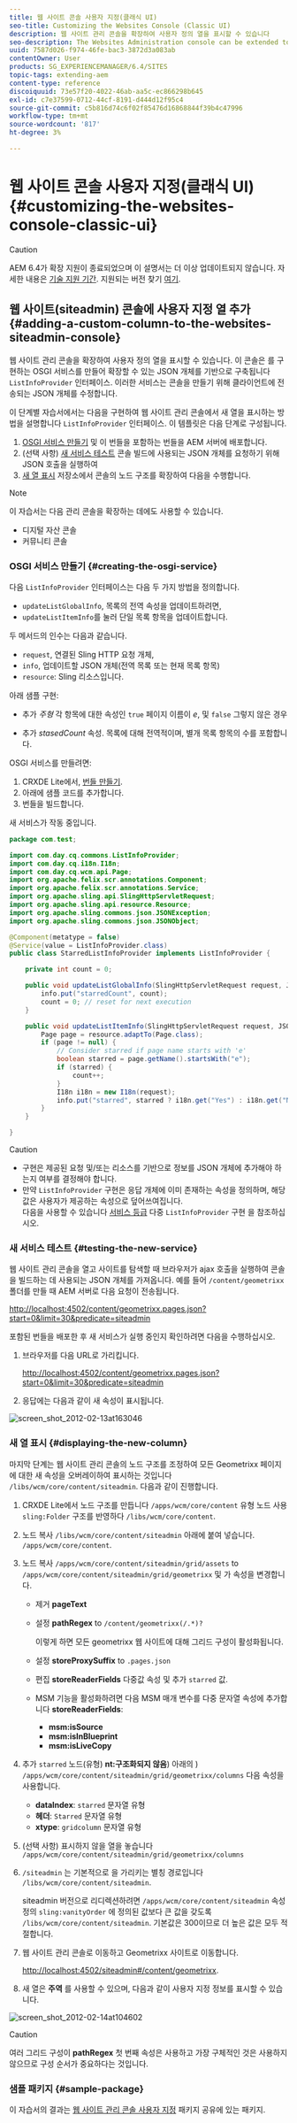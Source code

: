 ```yaml
---
title: 웹 사이트 콘솔 사용자 지정(클래식 UI)
seo-title: Customizing the Websites Console (Classic UI)
description: 웹 사이트 관리 콘솔을 확장하여 사용자 정의 열을 표시할 수 있습니다
seo-description: The Websites Administration console can be extended to display custom columns
uuid: 7587d026-f974-46fe-bac3-3872d3a083ab
contentOwner: User
products: SG_EXPERIENCEMANAGER/6.4/SITES
topic-tags: extending-aem
content-type: reference
discoiquuid: 73e57f20-4022-46ab-aa5c-ec866298b645
exl-id: c7e37599-0712-44cf-8191-d444d12f95c4
source-git-commit: c5b816d74c6f02f85476d16868844f39b4c47996
workflow-type: tm+mt
source-wordcount: '817'
ht-degree: 3%

---
```


# 웹 사이트 콘솔 사용자 지정(클래식 UI){#customizing-the-websites-console-classic-ui}

>[!CAUTION]
>
>AEM 6.4가 확장 지원이 종료되었으며 이 설명서는 더 이상 업데이트되지 않습니다. 자세한 내용은 [기술 지원 기간](https://helpx.adobe.com/kr/support/programs/eol-matrix.html). 지원되는 버전 찾기 [여기](https://experienceleague.adobe.com/docs/).

## 웹 사이트(siteadmin) 콘솔에 사용자 지정 열 추가 {#adding-a-custom-column-to-the-websites-siteadmin-console}

웹 사이트 관리 콘솔을 확장하여 사용자 정의 열을 표시할 수 있습니다. 이 콘솔은 를 구현하는 OSGI 서비스를 만들어 확장할 수 있는 JSON 개체를 기반으로 구축됩니다 `ListInfoProvider` 인터페이스. 이러한 서비스는 콘솔을 만들기 위해 클라이언트에 전송되는 JSON 개체를 수정합니다.

이 단계별 자습서에서는 다음을 구현하여 웹 사이트 관리 콘솔에서 새 열을 표시하는 방법을 설명합니다 `ListInfoProvider` 인터페이스. 이 템플릿은 다음 단계로 구성됩니다.

1. [OSGI 서비스 만들기](#creating-the-osgi-service) 및 이 번들을 포함하는 번들을 AEM 서버에 배포합니다.
1. (선택 사항) [새 서비스 테스트](#testing-the-new-service) 콘솔 빌드에 사용되는 JSON 개체를 요청하기 위해 JSON 호출을 실행하여
1. [새 열 표시](#displaying-the-new-column) 저장소에서 콘솔의 노드 구조를 확장하여 다음을 수행합니다.

>[!NOTE]
>
>이 자습서는 다음 관리 콘솔을 확장하는 데에도 사용할 수 있습니다.
>
>* 디지털 자산 콘솔
>* 커뮤니티 콘솔
>


### OSGI 서비스 만들기 {#creating-the-osgi-service}

다음 `ListInfoProvider` 인터페이스는 다음 두 가지 방법을 정의합니다.

* `updateListGlobalInfo`, 목록의 전역 속성을 업데이트하려면,
* `updateListItemInfo`를 눌러 단일 목록 항목을 업데이트합니다.

두 메서드의 인수는 다음과 같습니다.

* `request`, 연결된 Sling HTTP 요청 개체,
* `info`, 업데이트할 JSON 개체(전역 목록 또는 현재 목록 항목)
* `resource`: Sling 리소스입니다.

아래 샘플 구현:

* 추가 *주형* 각 항목에 대한 속성인 `true` 페이지 이름이 *e*, 및 `false` 그렇지 않은 경우

* 추가 *stasedCount* 속성. 목록에 대해 전역적이며, 별개 목록 항목의 수를 포함합니다.

OSGI 서비스를 만들려면:

1. CRXDE Lite에서, [번들 만들기](/help/sites-developing/developing-with-crxde-lite.md#managing-a-bundle).
1. 아래에 샘플 코드를 추가합니다.
1. 번들을 빌드합니다.

새 서비스가 작동 중입니다.

```java
package com.test;

import com.day.cq.commons.ListInfoProvider;
import com.day.cq.i18n.I18n;
import com.day.cq.wcm.api.Page;
import org.apache.felix.scr.annotations.Component;
import org.apache.felix.scr.annotations.Service;
import org.apache.sling.api.SlingHttpServletRequest;
import org.apache.sling.api.resource.Resource;
import org.apache.sling.commons.json.JSONException;
import org.apache.sling.commons.json.JSONObject;

@Component(metatype = false)
@Service(value = ListInfoProvider.class)
public class StarredListInfoProvider implements ListInfoProvider {

    private int count = 0;

    public void updateListGlobalInfo(SlingHttpServletRequest request, JSONObject info, Resource resource) throws JSONException {
        info.put("starredCount", count);
        count = 0; // reset for next execution
    }

    public void updateListItemInfo(SlingHttpServletRequest request, JSONObject info, Resource resource) throws JSONException {
        Page page = resource.adaptTo(Page.class);
        if (page != null) {
            // Consider starred if page name starts with 'e'
            boolean starred = page.getName().startsWith("e");
            if (starred) {
                count++;
            }
            I18n i18n = new I18n(request);
            info.put("starred", starred ? i18n.get("Yes") : i18n.get("No"));
        }
    }

}
```

>[!CAUTION]
>
>* 구현은 제공된 요청 및/또는 리소스를 기반으로 정보를 JSON 개체에 추가해야 하는지 여부를 결정해야 합니다.
>* 만약 `ListInfoProvider` 구현은 응답 개체에 이미 존재하는 속성을 정의하며, 해당 값은 사용자가 제공하는 속성으로 덮어쓰여집니다.\
   >  다음을 사용할 수 있습니다 [서비스 등급](https://www.osgi.org/javadoc/r2/org/osgi/framework/Constants.html#SERVICE_RANKING) 다중 `ListInfoProvider` 구현 을 참조하십시오.
>


### 새 서비스 테스트 {#testing-the-new-service}

웹 사이트 관리 콘솔을 열고 사이트를 탐색할 때 브라우저가 ajax 호출을 실행하여 콘솔을 빌드하는 데 사용되는 JSON 개체를 가져옵니다. 예를 들어 `/content/geometrixx` 폴더를 만들 때 AEM 서버로 다음 요청이 전송됩니다.

[http://localhost:4502/content/geometrixx.pages.json?start=0&amp;limit=30&amp;predicate=siteadmin](http://localhost:4502/content/geometrixx.pages.json?start=0&amp;limit=30&amp;predicate=siteadmin)

포함된 번들을 배포한 후 새 서비스가 실행 중인지 확인하려면 다음을 수행하십시오.

1. 브라우저를 다음 URL로 가리킵니다.

   [http://localhost:4502/content/geometrixx.pages.json?start=0&amp;limit=30&amp;predicate=siteadmin](http://localhost:4502/content/geometrixx.pages.json?start=0&amp;limit=30&amp;predicate=siteadmin)

1. 응답에는 다음과 같이 새 속성이 표시됩니다.

![screen_shot_2012-02-13at163046](assets/screen_shot_2012-02-13at163046.png)

### 새 열 표시 {#displaying-the-new-column}

마지막 단계는 웹 사이트 관리 콘솔의 노드 구조를 조정하여 모든 Geometrixx 페이지에 대한 새 속성을 오버레이하여 표시하는 것입니다 `/libs/wcm/core/content/siteadmin`. 다음과 같이 진행합니다.

1. CRXDE Lite에서 노드 구조를 만듭니다 `/apps/wcm/core/content` 유형 노드 사용 `sling:Folder` 구조를 반영하다 `/libs/wcm/core/content`.

1. 노드 복사 `/libs/wcm/core/content/siteadmin` 아래에 붙여 넣습니다. `/apps/wcm/core/content`.

1. 노드 복사 `/apps/wcm/core/content/siteadmin/grid/assets` to `/apps/wcm/core/content/siteadmin/grid/geometrixx` 및 가 속성을 변경합니다.

   * 제거 **pageText**
   * 설정 **pathRegex** to `/content/geometrixx(/.*)?`

      이렇게 하면 모든 geometrixx 웹 사이트에 대해 그리드 구성이 활성화됩니다.

   * 설정 **storeProxySuffix** to `.pages.json`
   * 편집 **storeReaderFields** 다중값 속성 및 추가 `starred` 값.
   * MSM 기능을 활성화하려면 다음 MSM 매개 변수를 다중 문자열 속성에 추가합니다 **storeReaderFields**:

      * **msm:isSource**
      * **msm:isInBlueprint**
      * **msm:isLiveCopy**

1. 추가 `starred` 노드(유형) **nt:구조화되지 않음**) 아래의 ) `/apps/wcm/core/content/siteadmin/grid/geometrixx/columns` 다음 속성을 사용합니다.

   * **dataIndex**: `starred` 문자열 유형
   * **헤더**: `Starred` 문자열 유형
   * **xtype**: `gridcolumn` 문자열 유형

1. (선택 사항) 표시하지 않을 열을 놓습니다 `/apps/wcm/core/content/siteadmin/grid/geometrixx/columns`

1. `/siteadmin` 는 기본적으로 을 가리키는 별칭 경로입니다 `/libs/wcm/core/content/siteadmin`.

   siteadmin 버전으로 리디렉션하려면 `/apps/wcm/core/content/siteadmin` 속성 정의 `sling:vanityOrder` 에 정의된 값보다 큰 값을 갖도록 `/libs/wcm/core/content/siteadmin`. 기본값은 300이므로 더 높은 값은 모두 적절합니다.

1. 웹 사이트 관리 콘솔로 이동하고 Geometrixx 사이트로 이동합니다.

   [http://localhost:4502/siteadmin#/content/geometrixx](http://localhost:4502/siteadmin#/content/geometrixx).

1. 새 열은 **주역** 를 사용할 수 있으며, 다음과 같이 사용자 지정 정보를 표시할 수 있습니다.

![screen_shot_2012-02-14at104602](assets/screen_shot_2012-02-14at104602.png)

>[!CAUTION]
>
>여러 그리드 구성이 **pathRegex** 첫 번째 속성은 사용하고 가장 구체적인 것은 사용하지 않으므로 구성 순서가 중요하다는 것입니다.

### 샘플 패키지 {#sample-package}

이 자습서의 결과는 [웹 사이트 관리 콘솔 사용자 지정](http://localhost:4502/crx/packageshare/index.html/content/marketplace/marketplaceProxy.html?packagePath=/content/companies/public/adobe/packages/helper/customizing-siteadmin) 패키지 공유에 있는 패키지.
